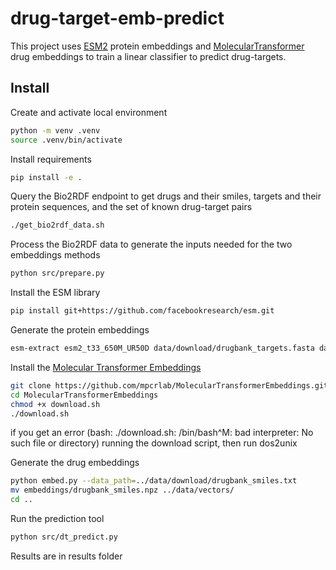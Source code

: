 # drug-target-emb-predict
This project uses [ESM2](https://github.com/facebookresearch/esm) protein embeddings and [MolecularTransformer](https://github.com/mpcrlab/MolecularTransformerEmbeddings) drug embeddings to train a linear classifier to predict drug-targets.

## Install

Create and activate local environment

```bash
python -m venv .venv
source .venv/bin/activate
```

Install requirements

```bash
pip install -e .
```

Query the Bio2RDF endpoint to get drugs and their smiles, targets and their protein sequences, and the set of known drug-target pairs
```bash
./get_bio2rdf_data.sh
```

Process the Bio2RDF data to generate the inputs needed for the two embeddings methods
```bash
python src/prepare.py
```

Install the ESM library
```bash
pip install git+https://github.com/facebookresearch/esm.git
```

Generate the protein embeddings
```bash
esm-extract esm2_t33_650M_UR50D data/download/drugbank_targets.fasta data/vectors/drugbank_targets_esm2_l33_mean --repr_layers 33 --include mean
```

Install the [Molecular Transformer Embeddings](https://github.com/mpcrlab/MolecularTransformerEmbeddings)
```bash
git clone https://github.com/mpcrlab/MolecularTransformerEmbeddings.git
cd MolecularTransformerEmbeddings
chmod +x download.sh
./download.sh
```
if you get an error (bash: ./download.sh: /bin/bash^M: bad interpreter: No such file or directory) running the download script, then run dos2unix

Generate the drug embeddings
```bash
python embed.py --data_path=../data/download/drugbank_smiles.txt
mv embeddings/drugbank_smiles.npz ../data/vectors/
cd ..
```

Run the prediction tool
```bash
python src/dt_predict.py
```

Results are in results folder

